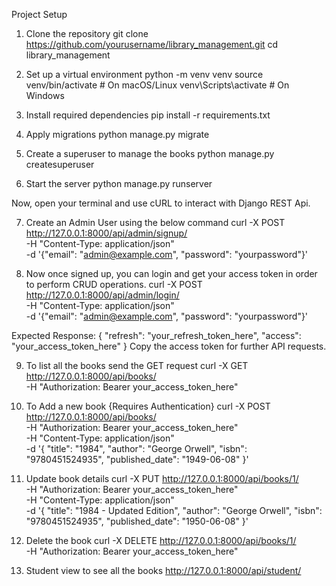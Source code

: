 Project Setup

1. Clone the repository
git clone https://github.com/yourusername/library_management.git
cd library_management

2. Set up a virtual environment
python -m venv venv
source venv/bin/activate  # On macOS/Linux
venv\Scripts\activate     # On Windows

3. Install required dependencies
pip install -r requirements.txt

4. Apply migrations
python manage.py migrate

5. Create a superuser to manage the books
python manage.py createsuperuser

6. Start the server 
python manage.py runserver
 

Now, open your terminal and use cURL to interact with Django REST Api.

7. Create an Admin User using the below command
curl -X POST http://127.0.0.1:8000/api/admin/signup/ \
     -H "Content-Type: application/json" \
     -d '{"email": "admin@example.com", "password": "yourpassword"}'

8. Now once signed up, you can login and get your access token in order to perform CRUD operations.
curl -X POST http://127.0.0.1:8000/api/admin/login/ \
     -H "Content-Type: application/json" \
     -d '{"email": "admin@example.com", "password": "yourpassword"}'

Expected Response:
{
    "refresh": "your_refresh_token_here",
    "access": "your_access_token_here"
}
Copy the access token for further API requests.

9. To list all the books send the GET request
curl -X GET http://127.0.0.1:8000/api/books/ \
     -H "Authorization: Bearer your_access_token_here"

10. To Add a new book {Requires Authentication}
curl -X POST http://127.0.0.1:8000/api/books/ \
     -H "Authorization: Bearer your_access_token_here" \
     -H "Content-Type: application/json" \
     -d '{
          "title": "1984",
          "author": "George Orwell",
          "isbn": "9780451524935",
          "published_date": "1949-06-08"
     }'

11. Update book details 
curl -X PUT http://127.0.0.1:8000/api/books/1/ \
     -H "Authorization: Bearer your_access_token_here" \
     -H "Content-Type: application/json" \
     -d '{
          "title": "1984 - Updated Edition",
          "author": "George Orwell",
          "isbn": "9780451524935",
          "published_date": "1950-06-08"
     }'

12. Delete the book 
curl -X DELETE http://127.0.0.1:8000/api/books/1/ \
     -H "Authorization: Bearer your_access_token_here"

13. Student view to see all the books
http://127.0.0.1:8000/api/student/